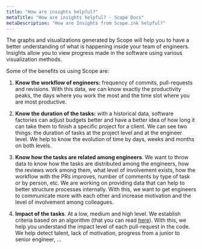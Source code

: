 ```yaml
---
title: "How are insights helpful?"
metaTitle: "How are insights helpful? - Scope Docs"
metaDescription: "How are Insights from Scope.ink helpful?"
---
```


The graphs and visualizations generated by Scope will help you to have a better understanding of what is happening inside your team of engineers. Insights allow you to view progress made in the software using various visualization methods.

Some of the benefits os using Scope are:

1. **Know the workflow of engineers:** frequency of commits, pull-requests and revisions. With this data, we can know exactly the productivity peaks, the days where you work the most and the time slot where you are most productive.

2. **Know the duration of the tasks:** with a historical data, software factories can adjust budgets better and have a better idea of how long it can take them to finish a specific project for a client. We can see two things: the duration of tasks at the project level and at the engineer level. We help to know the evolution of time by days, weeks and months on both levels.

3. **Know how the tasks are related among engineers**. We want to throw data to know how the tasks are distributed among the engineers, how the reviews work among them, what level of involvement exists, how the workflow with the PRs improves, number of comments by type of task or by person, etc. We are working on providing data that can help to better structure processes internally. With this, we want to get engineers to communicate more with each other and increase motivation and the level of involvement among colleagues.

4. **Impact of the tasks**. At a low, medium and high level. We establish criteria based on an algorithm (that you can read [here](https://docs.scope.ink/starting-with-scope/2-adding-your-repositories "here")). With this, we help you understand the impact level of each pull-request in the code. We help detect talent, lack of motivation, progress from a junior to senior engineer, ...